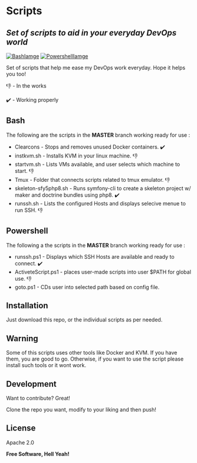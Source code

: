 # Scripts
## _Set of scripts to aid in your everyday DevOps world_

 [![BashIamge](https://github.com/Andres-CS/scripts/blob/master/Images/bash.png)](https://www.gnu.org/software/bash/)
 [![PowershellIamge](https://github.com/Andres-CS/scripts/blob/master/Images/powershell.png)](https://docs.microsoft.com/en-us/powershell/) 

Set of scripts that help me ease my DevOps work everyday.
Hope it helps you too! 

:-1: - In the works

:heavy_check_mark: - Working properly

## Bash 
The following are the scripts in the **MASTER**  branch working ready for use :

- Clearcons - Stops and removes unused Docker containers. :heavy_check_mark:
- instkvm.sh - Installs KVM in your linux machine. :-1:
- startvm.sh - Lists VMs available, and user selects which machine to start. :-1:
- Tmux - Folder that connects scripts related to tmux emulator. :-1:
- skeleton-sfy5php8.sh - Runs symfony-cli to create a skeleton project w/ maker and doctrine bundles using php8. :heavy_check_mark:
- runssh.sh - Lists the configured Hosts and displays selecive menue to run SSH. :-1:
## Powershell 
The following a the scripts in the **MASTER**  branch working ready for use :

- runssh.ps1 - Displays which SSH Hosts are available and ready to connect. :heavy_check_mark:
- ActiveteScript.ps1 - places user-made scripts into user $PATH for global use. :-1:
- goto.ps1 - CDs user into selected path based on config file.

## Installation

Just download this repo, or the individual scripts as per needed.

## Warning

Some of this scripts uses other tools like Docker and KVM. 
If you have them, you are good to go.
Otherwise, if you want to use the script please install such tools or it wont work.

## Development

Want to contribute? Great!

Clone the repo you want, modify to your liking and then push! 

## License

Apache 2.0

**Free Software, Hell Yeah!**
